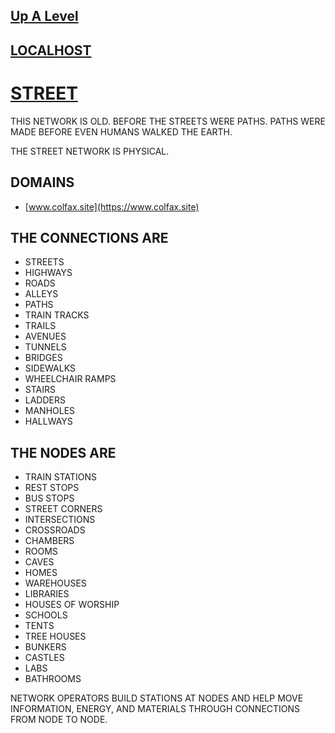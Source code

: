 ## [Up A Level](../)

## [LOCALHOST](http://localhost/)

# [STREET](https://github.com/LafeLabs/network/tree/main/street)

THIS NETWORK IS OLD. BEFORE THE STREETS WERE PATHS. PATHS WERE MADE BEFORE EVEN HUMANS WALKED THE EARTH.  

THE STREET NETWORK IS PHYSICAL. 

## DOMAINS

- [www.colfax.site](https://www.colfax.site)


## THE CONNECTIONS ARE

 - STREETS
 - HIGHWAYS
 - ROADS
 - ALLEYS
 - PATHS
 - TRAIN TRACKS
 - TRAILS
 - AVENUES 
 - TUNNELS
 - BRIDGES
 - SIDEWALKS
 - WHEELCHAIR RAMPS
 - STAIRS
 - LADDERS
 - MANHOLES
 - HALLWAYS


## THE NODES ARE
 
 - TRAIN STATIONS
 - REST STOPS
 - BUS STOPS
 - STREET CORNERS
 - INTERSECTIONS
 - CROSSROADS
 - CHAMBERS
 - ROOMS 
 - CAVES
 - HOMES
 - WAREHOUSES
 - LIBRARIES
 - HOUSES OF WORSHIP
 - SCHOOLS
 - TENTS
 - TREE HOUSES
 - BUNKERS
 - CASTLES
 - LABS
 - BATHROOMS
 

NETWORK OPERATORS BUILD STATIONS AT NODES AND HELP MOVE INFORMATION, ENERGY, AND MATERIALS THROUGH CONNECTIONS FROM NODE TO NODE.